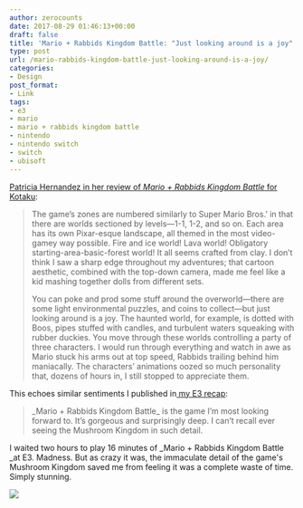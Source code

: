 ```yaml
---
author: zerocounts
date: 2017-08-29 01:46:13+00:00
draft: false
title: 'Mario + Rabbids Kingdom Battle: "Just looking around is a joy"'
type: post
url: /mario-rabbids-kingdom-battle-just-looking-around-is-a-joy/
categories:
- Design
post_format:
- Link
tags:
- e3
- mario
- mario + rabbids kingdom battle
- nintendo
- nintendo switch
- switch
- ubisoft
---
```


[Patricia Hernandez in her review of _Mario + Rabbids Kingdom Battle_ for Kotaku](http://kotaku.com/mario-rabbids-kingdom-battle-the-kotaku-review-1798496493):


<blockquote>The game’s zones are numbered similarly to Super Mario Bros.’ in that there are worlds sectioned by levels—1-1, 1-2, and so on. Each area has its own Pixar-esque landscape, all themed in the most video-gamey way possible. Fire and ice world! Lava world! Obligatory starting-area-basic-forest world! It all seems crafted from clay. I don’t think I saw a sharp edge throughout my adventures; that cartoon aesthetic, combined with the top-down camera, made me feel like a kid mashing together dolls from different sets.

You can poke and prod some stuff around the overworld—there are some light environmental puzzles, and coins to collect—but just looking around is a joy. The haunted world, for example, is dotted with Boos, pipes stuffed with candles, and turbulent waters squeaking with rubber duckies. You move through these worlds controlling a party of three characters. I would run through everything and watch in awe as Mario stuck his arms out at top speed, Rabbids trailing behind him maniacally. The characters’ animations oozed so much personality that, dozens of hours in, I still stopped to appreciate them.</blockquote>


This echoes similar sentiments I published in[ my E3 recap](https://www.zerocounts.net/2017/06/19/e3-2017/):


<blockquote>_Mario + Rabbids Kingdom Battle_ is the game I’m most looking forward to. It’s gorgeous and surprisingly deep. I can’t recall ever seeing the Mushroom Kingdom in such detail.</blockquote>


I waited two hours to play 16 minutes of _Mario + Rabbids Kingdom Battle _at E3. Madness. But as crazy it was, the immaculate detail of the game's Mushroom Kingdom saved me from feeling it was a complete waste of time. Simply stunning.

[![](http://blog.ubi.com/app/uploads/2017/06/mrkb_sc_environments_13_ang.jpg?x49516)
](http://blog.ubi.com/app/uploads/2017/06/mrkb_sc_environments_13_ang.jpg?x49516)
